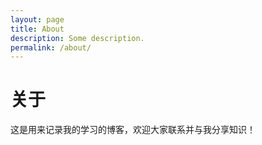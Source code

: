 ```yaml
---
layout: page
title: About
description: Some description.
permalink: /about/
---
```


# 关于
这是用来记录我的学习的博客，欢迎大家联系并与我分享知识！
